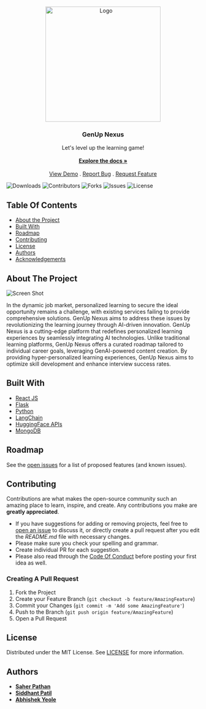 <br/>
<p align="center">
  <a href="https://github.com/Saherpathan/GenUp_Nexus">
    <img src="https://github.com/Saherpathan/GenUp_Nexus/assets/80739877/c1034295-10cc-4426-8c3e-48950c7d1b15" alt="Logo" width="300" height="300">
<!--     ![GenUp_logo](https://github.com/Saherpathan/GenUp_Nexus/assets/80739877/69517749-8898-4877-95ac-7b75b78572ec) -->
<!-- ![INDUSTRY PROJECT](https://github.com/Saherpathan/GenUp_Nexus/assets/80739877/c1034295-10cc-4426-8c3e-48950c7d1b15)
 -->
  </a>

  <h3 align="center">GenUp Nexus</h3>

  <p align="center">
    Let's level up the learning game!
    <br/>
    <br/>
    <a href="https://github.com/Saherpathan/GenUp_Nexus"><strong>Explore the docs »</strong></a>
    <br/>
    <br/>
    <a href="https://gen-up-nexus.vercel.app/">View Demo</a>
    .
    <a href="https://github.com/Saherpathan/GenUp_Nexus/issues">Report Bug</a>
    .
    <a href="https://github.com/Saherpathan/GenUp_Nexus/issues">Request Feature</a>
  </p>
</p>

![Downloads](https://img.shields.io/github/downloads/Saherpathan/GenUp_Nexus/total) ![Contributors](https://img.shields.io/github/contributors/Saherpathan/GenUp_Nexus?color=dark-green) ![Forks](https://img.shields.io/github/forks/Saherpathan/GenUp_Nexus?style=social) ![Issues](https://img.shields.io/github/issues/Saherpathan/GenUp_Nexus) ![License](https://img.shields.io/github/license/Saherpathan/GenUp_Nexus) 

## Table Of Contents

* [About the Project](#about-the-project)
* [Built With](#built-with)
* [Roadmap](#roadmap)
* [Contributing](#contributing)
* [License](#license)
* [Authors](#authors)
* [Acknowledgements](#acknowledgements)

## About The Project

![Screen Shot](screenshot.png)

In the dynamic job market, personalized learning to secure the ideal opportunity remains a challenge, with existing services failing to provide comprehensive solutions. GenUp Nexus aims to address these issues by revolutionizing the learning journey through AI-driven innovation.
GenUp Nexus is a cutting-edge platform that redefines personalized learning experiences by seamlessly integrating AI technologies. Unlike traditional learning platforms, GenUp Nexus offers a curated roadmap tailored to individual career goals, leveraging GenAI-powered content creation. By providing hyper-personalized learning experiences, GenUp Nexus aims to optimize skill development and enhance interview success rates.


## Built With



* [React JS]()
* [Flask ]()
* [Python]()
* [LangChain]()
* [HuggingFace APIs]()
* [MongoDB]()

## Roadmap

See the [open issues](https://github.com/Saherpathan/GenUp_Nexus/issues) for a list of proposed features (and known issues).

## Contributing

Contributions are what makes the open-source community such an amazing place to learn, inspire, and create. Any contributions you make are **greatly appreciated**.
* If you have suggestions for adding or removing projects, feel free to [open an issue](https://github.com/Saherpathan/GenUp_Nexus/issues/new) to discuss it, or directly create a pull request after you edit the *README.md* file with necessary changes.
* Please make sure you check your spelling and grammar.
* Create individual PR for each suggestion.
* Please also read through the [Code Of Conduct](https://github.com/Saherpathan/GenUp_Nexus/blob/main/CODE_OF_CONDUCT.md) before posting your first idea as well.

### Creating A Pull Request

1. Fork the Project
2. Create your Feature Branch (`git checkout -b feature/AmazingFeature`)
3. Commit your Changes (`git commit -m 'Add some AmazingFeature'`)
4. Push to the Branch (`git push origin feature/AmazingFeature`)
5. Open a Pull Request

## License

Distributed under the MIT License. See [LICENSE](https://github.com/Saherpathan/GenUp_Nexus/blob/main/LICENSE.md) for more information.

## Authors

* **[Saher Pathan](https://github.com/Saherpathan)**
* **[Siddhant Patil](https://github.com/Siddhant-Patil0203/)**
* **[Abhishek Yeole](https://github.com/Abhishek-Yeole)**


